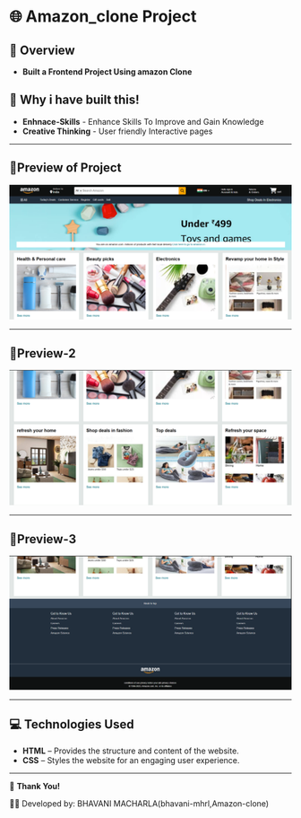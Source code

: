 # 🌐 Amazon_clone Project

## 📌 **Overview**

- **Built a Frontend Project Using amazon Clone**

## 🔑 Why i have built this!

- **Enhnace-Skills** - Enhance Skills To Improve and Gain Knowledge
- **Creative Thinking** - User friendly Interactive pages 

---


## 📸Preview of Project

![Project view](https://github.com/bhavani-mhrl/clone-amazon-project/blob/4398623198a9e78908dc03d3ff1b290081911e9e/Screenshot%202025-09-24%20160702.png)

---

## 📸Preview-2

![Project view](https://github.com/bhavani-mhrl/clone-amazon-project/blob/24f2384a088417f9679e75507913799953389f44/Screenshot%202025-09-24%20160720.png)

---

## 📸Preview-3

![Project view](https://github.com/bhavani-mhrl/clone-amazon-project/blob/68a2ba2f1449c98193cfeea7d2dbc8a19ff9b551/Screenshot%202025-09-24%20160734.png)

---

## 💻 Technologies Used

- **HTML** – Provides the structure and content of the website.
- **CSS** – Styles the website for an engaging user experience.
---


🙌 **Thank You!**

👩‍💻 Developed by: BHAVANI MACHARLA(bhavani-mhrl,Amazon-clone)
